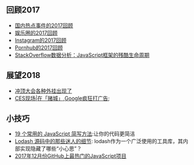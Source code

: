 
## 回顾2017
- [国内热点事件的2017回顾](https://mp.weixin.qq.com/s?__biz=MjM5NDA5NDcyMA==&mid=2651684216&idx=1&sn=68b5af34fdb10cb89e0a1b06a59b2d30&chksm=bd74d6978a035f81a9652a777f8ce211ea15d20f0e9fcfffd479490337434afc4440c94464d9&scene=21)
- [娱乐圈的2017回顾](http://www.zaobao.com.sg/zentertainment/celebs/story20171227-822018)
- [Instagram的2017回顾](https://hypebeast.com/zh/2017/11/instagram-2017-year-in-review)
- [Pornhub的2017回顾](https://www.pornhub.com/insights/2017-year-in-review)
- [StackOverflow数据分析：JavaScript框架的残酷生命周期](https://www.oschina.net/news/92367/brutal-lifecycle-javascript-frameworks)

## 展望2018
- [冲顶大会各种外挂出现了](http://blog.csdn.net/csdnnews/article/details/79029992)
- [CES现场|在「赌城」,Google疯狂打广告](http://www.geekpark.net/news/225892);


## 小技巧

- [19 个常用的 JavaScript 简写方法](http://mp.weixin.qq.com/s?__biz=MzAwNDcyNjI3OA==&mid=2650840838&idx=1&sn=5b8d653fa8b0e1e7d1dc630e844cd2f0&chksm=80d3b46fb7a43d79086e77ce1f4e85d0d110b5426d8af6e942c96d3c5030fde738fde6725879&mpshare=1&scene=23&srcid=0111dlNe7XBmjmndQIG2szJh#rd):让你的代码更简洁
- [Lodash 源码中的那些迷人的细节](https://zhuanlan.zhihu.com/p/32823459?iam=aafe36b7b11f10c90993ea3fca0a95dc?utm_medium=social&utm_source=qq): lodash作为一个广泛使用的工具库，其内部实现隐藏了哪些“小心思”？
- [2017年12月份GitHub上最热门的JavaScript项目](https://www.itcodemonkey.com/article/1872.html)
